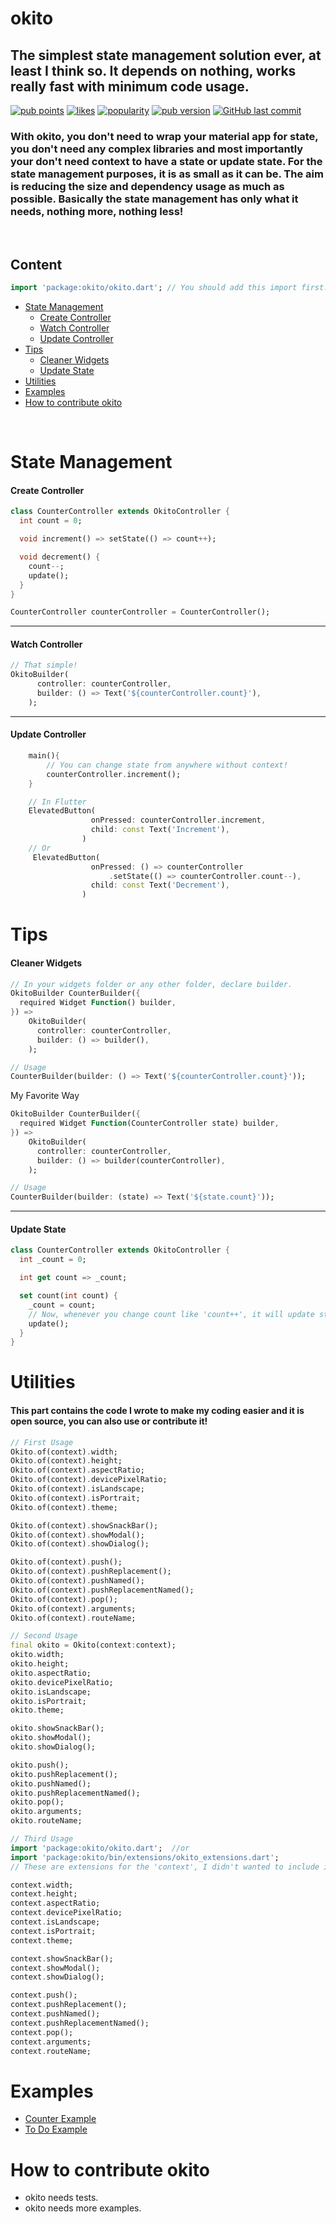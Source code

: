 # okito
## The simplest state management solution ever, at least I think so. It depends on nothing, works really fast with minimum code usage.
[![pub points](https://badges.bar/okito/pub%20points)](https://pub.dev/packages/okito/score)
[![likes](https://badges.bar/okito/likes)](https://pub.dev/packages/okito/score)
[![popularity](https://badges.bar/okito/popularity)](https://pub.dev/packages/okito/score)
[![pub version](https://img.shields.io/pub/v/okito)](https://pub.dev/packages/okito)
[![GitHub last commit](https://img.shields.io/github/last-commit/ragokan/okito)](https://github.com/ragokan/okito)
### With okito, you don't need to wrap your material app for state, you don't need any complex libraries and most importantly your don't need context to have a state or update state. For the state management purposes, it is as small as it can be. The aim is reducing the size and dependency usage as much as possible. Basically the state management has only what it needs, nothing more, nothing less!

&nbsp;

## Content
```dart
import 'package:okito/okito.dart'; // You should add this import first.
```
- [State Management](#state-management)
    - [Create Controller](#create-controller)
    - [Watch Controller](#watch-controller)
    - [Update Controller](#update-controller)
- [Tips](#tips)
    - [Cleaner Widgets](#cleaner-widgets)
    - [Update State](#update-state)
- [Utilities](#utilities)
- [Examples](#examples)
- [How to contribute okito](#how-to-contribute-okito)

&nbsp;
# State Management

#### Create Controller
```dart
class CounterController extends OkitoController {
  int count = 0;

  void increment() => setState(() => count++);

  void decrement() {
    count--;
    update();
  }
}

CounterController counterController = CounterController();
```

---
#### Watch Controller
```dart
// That simple!
OkitoBuilder(
      controller: counterController,
      builder: () => Text('${counterController.count}'),
    );
```

---
#### Update Controller
```dart
    main(){
        // You can change state from anywhere without context!
        counterController.increment();
    }

    // In Flutter
    ElevatedButton(
                  onPressed: counterController.increment,
                  child: const Text('Increment'),
                )
    // Or
     ElevatedButton(
                  onPressed: () => counterController
                      .setState(() => counterController.count--),
                  child: const Text('Decrement'),
                )
```



# Tips

#### Cleaner Widgets
```dart
// In your widgets folder or any other folder, declare builder.
OkitoBuilder CounterBuilder({
  required Widget Function() builder,
}) =>
    OkitoBuilder(
      controller: counterController,
      builder: () => builder(),
    );

// Usage
CounterBuilder(builder: () => Text('${counterController.count}'));
```

My Favorite Way
```dart
OkitoBuilder CounterBuilder({
  required Widget Function(CounterController state) builder,
}) =>
    OkitoBuilder(
      controller: counterController,
      builder: () => builder(counterController),
    );

// Usage
CounterBuilder(builder: (state) => Text('${state.count}'));
```


---
#### Update State
```dart
class CounterController extends OkitoController {
  int _count = 0;

  int get count => _count;

  set count(int count) {
    _count = count;
    // Now, whenever you change count like 'count++', it will update state.
    update();
  }
}
```

# Utilities
#### This part contains the code I wrote to make my coding easier and it is open source, you can also use or contribute it!

```dart
// First Usage
Okito.of(context).width;
Okito.of(context).height;
Okito.of(context).aspectRatio;
Okito.of(context).devicePixelRatio;
Okito.of(context).isLandscape;
Okito.of(context).isPortrait;
Okito.of(context).theme;

Okito.of(context).showSnackBar();
Okito.of(context).showModal();
Okito.of(context).showDialog();

Okito.of(context).push();
Okito.of(context).pushReplacement();
Okito.of(context).pushNamed();
Okito.of(context).pushReplacementNamed();
Okito.of(context).pop();
Okito.of(context).arguments;
Okito.of(context).routeName;

// Second Usage
final okito = Okito(context:context);
okito.width;
okito.height;
okito.aspectRatio;
okito.devicePixelRatio;
okito.isLandscape;
okito.isPortrait;
okito.theme;

okito.showSnackBar();
okito.showModal();
okito.showDialog();

okito.push();
okito.pushReplacement();
okito.pushNamed();
okito.pushReplacementNamed();
okito.pop();
okito.arguments;
okito.routeName;

// Third Usage
import 'package:okito/okito.dart';  //or 
import 'package:okito/bin/extensions/okito_extensions.dart'; 
// These are extensions for the 'context', I didn't wanted to include in default import in case of your other packages' or your having a chance to use them.

context.width;
context.height;
context.aspectRatio;
context.devicePixelRatio;
context.isLandscape;
context.isPortrait;
context.theme;

context.showSnackBar();
context.showModal();
context.showDialog();

context.push();
context.pushReplacement();
context.pushNamed();
context.pushReplacementNamed();
context.pop();
context.arguments;
context.routeName;
```


# Examples
- [Counter Example](https://github.com/ragokan/okito/blob/master/example/flutter_counter/lib/main.dart)
- [To Do Example](https://github.com/ragokan/to_do)


# How to contribute okito
- okito needs tests.
- okito needs more examples.
